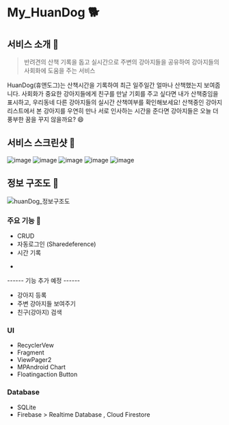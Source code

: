 # My_HuanDog 🐕
## 서비스 소개 💁
> 반려견의 산책 기록을 돕고 실시간으로 주변의 강아지들을 공유하여 강아지들의 사회화에 도움을 주는 서비스
> 
HuanDog(휴앤도그)는 산책시간을 기록하여 최근 일주일간 얼마나 산책했는지 보여줍니다. 사회화가 중요한 강아지들에게 친구를 만날 기회를 주고 싶다면
내가 산책중임을 표시하고, 우리동네 다른 강아지들의 실시간 산책여부를 확인해보세요! 산책중인 강아지 리스트에서 본 강아지를 우연히 만나 서로 인사하는 시간을 준다면
강아지들은 오늘 더 풍부한 꿈을 꾸지 않을까요? 😄

>
## 서비스 스크린샷 📱
![image](https://user-images.githubusercontent.com/78602757/116862753-301ca480-ac40-11eb-8422-49372638c023.png)
![image](https://user-images.githubusercontent.com/78602757/116862764-34e15880-ac40-11eb-94d9-89c1305ef96d.png)
![image](https://user-images.githubusercontent.com/78602757/116862773-3743b280-ac40-11eb-8fe9-8203cbeff47b.png)
![image](https://user-images.githubusercontent.com/78602757/116862783-3ad73980-ac40-11eb-9af8-724616da8699.png)
![image](https://user-images.githubusercontent.com/78602757/116862792-3d399380-ac40-11eb-863f-77269fd1a3f9.png)

## 정보 구조도 👷
![huanDog_정보구조도](https://user-images.githubusercontent.com/78602757/118073845-a7dc9300-b3e7-11eb-9e85-ea1394ca2f4b.png)

### 주요 기능 🔆
* CRUD 
* 자동로그인 (Sharedeference)
* 시간 기록
-
------ 기능 추가 예정 ------
* 강아지 등록  
* 주변 강아지들 보여주기
* 친구(강아지) 검색


### UI  
* RecyclerVew
* Fragment
* ViewPager2
* MPAndroid Chart
* Floatingaction Button


### Database
* SQLite 
* Firebase > Realtime Database , Cloud Firestore
